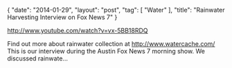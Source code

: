 {
   "date": "2014-01-29",
   "layout": "post",
   "tag": [
      "Water"
   ],
   "title": "Rainwater Harvesting Interview on Fox News 7"
}

http://www.youtube.com/watch?v=vx-5BB18RDQ  

Find out more about rainwater collection at http://www.watercache.com/ This is our interview during the Austin Fox News 7 morning show. We discussed rainwate...